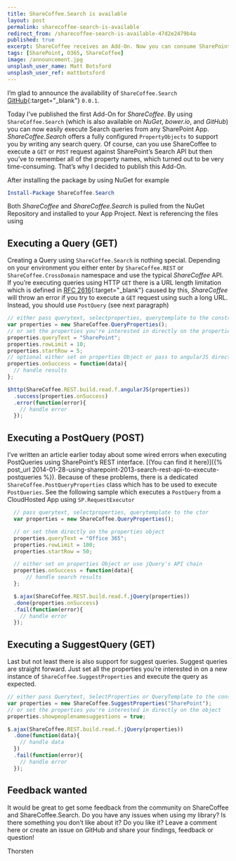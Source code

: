 ```yaml
---
title: ShareCoffee.Search is available
layout: post
permalink: sharecoffee-search-is-available
redirect_from: /sharecoffee-search-is-available-47d2e2479b4a
published: true
excerpt: ShareCoffee receives an Add-On. Now you can consume SharePoint's Search API directly from ShareCoffee and easily find things located in SharePoint or Office365.
tags: [SharePoint, O365, ShareCoffee]
image: /announcement.jpg
unsplash_user_name: Matt Botsford
unsplash_user_ref: mattbotsford
---
```


I’m glad to announce the availability of `ShareCoffee.Search` [GitHub](https://github.com/ThorstenHans/ShareCoffee.Search){:target="_blank"} `0.0.1`.

Today I’ve published the first Add-On for *ShareCoffee*. By using `ShareCoffee.Search` (which is also available on *NuGet*, *bower.io*, and *GitHub*) you can now easily execute Search queries from any SharePoint App. *ShareCoffee.Search* offers a fully configured `PropertyObjects` to support you by writing any search query. Of course, can you use ShareCoffee to execute a `GET` or `POST` request against SharePoint’s Search API but then you’ve to remember all of the property names, which turned out to be very time-consuming. That’s why I decided to publish this Add-On.

After installing the package by using NuGet for example

```powershell
Install-Package ShareCoffee.Search

```

Both *ShareCoffee* and *ShareCoffee.Search* is pulled from the NuGet Repository and installed to your App Project. Next is referencing the files using

## Executing a Query (GET)

Creating a Query using `ShareCoffee.Search` is nothing special. Depending on your environment you either enter by `ShareCoffee.REST` or `ShareCoffee.CrossDomain` namespace and use the typical *ShareCoffee* API. If you’re executing queries using HTTP `GET` there is a URL length limitation which is defined in [RFC 2616](http://www.faqs.org/rfcs/rfc2616.html){:target="_blank"} caused by this, *ShareCoffee* will throw an error if you try to execute a `GET` request using such a long URL. Instead, you should use `PostQuery` (see next paragraph)

```javascript
// either pass querytext, selectproperties, querytemplate to the constructor
var properties = new ShareCoffee.QueryProperties();
// or set the properties you're interested in directly on the properties object
properties.queryText = "SharePoint";
properties.rowLimit = 10;
properties.startRow = 5;
// optional either set on properties Object or pass to angularJS directly
properties.onSuccess = function(data){
  // handle results
};

$http(ShareCoffee.REST.build.read.f.angularJS(properties))
  .success(properties.onSuccess)
  .error(function(error){
    // handle error
  });

```

## Executing a PostQuery (POST)

I’ve written an article earlier today about some wired errors when executing PostQueries using SharePoint’s REST interface. [(You can find it here)]({% post_url 2014-01-28-using-sharepoint-2013-search-rest-api-to-execute-postqueries %}). Because of these problems, there is a dedicated `ShareCoffee.PostQueryProperties` class which has to be used to execute `PostQueries`. See the following sample which executes a `PostQuery` from a CloudHosted App using `SP.RequestExecutor`


```javascript
  // pass querytext, selectproperties, querytemplate to the ctor
  var properties = new ShareCoffee.QueryProperties();

  // or set them directly on the properties object
  properties.queryText = "Office 365";
  properties.rowLimit = 100;
  properties.startRow = 50;

  // either set on properties Object or use jQuery's API chain
  properties.onSuccess = function(data){
      // handle search results
  };

  $.ajax(ShareCoffee.REST.build.read.f.jQuery(properties))
  .done(properties.onSuccess)
  .fail(function(error){
    // handle error
  });

```

## Executing a SuggestQuery (GET)

Last but not least there is also support for suggest queries. Suggest queries are straight forward. Just set all the properties you’re interested in on a new instance of `ShareCoffee.SuggestProperties` and execute the query as expected.

```javascript
// either pass Querytext, SelectProperties or QueryTemplate to the constructor
var properties = new ShareCoffee.SuggestProperties("SharePoint");
// or set the properties you're interested in directly on the object
properties.showpeoplenamesuggestions = true;

$.ajax(ShareCoffee.REST.build.read.f.jQuery(properties))
  .done(function(data){
    // handle data  
  })
  .fail(function(error){
    // handle error
  });

```

## Feedback wanted

It would be great to get some feedback from the community on ShareCoffee and ShareCoffee.Search. Do you have any issues when using my library? Is there something you don’t like about it? Do you like it?  Leave a comment here or create an issue on GitHub and share your findings, feedback or question! 

Thorsten


